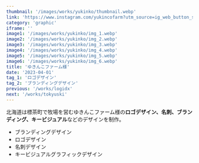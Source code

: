 ```yaml
---
thumbnail: '/images/works/yukinko/thumbnail.webp'
link: 'https://www.instagram.com/yukincofarm?utm_source=ig_web_button_share_sheet&igsh=ZDNlZDc0MzIxNw=='
category: 'graphic'
iframe: ''
image1: '/images/works/yukinko/img_1.webp'
image2: '/images/works/yukinko/img_2.webp'
image3: '/images/works/yukinko/img_3.webp'
image4: '/images/works/yukinko/img_4.webp'
image5: '/images/works/yukinko/img_5.webp'
image6: '/images/works/yukinko/img_6.webp'
title: 'ゆきんこファーム様'
date: '2023-04-01'
tag_1: 'ロゴデザイン'
tag_2: 'ブランディングデザイン'
previous: '/works/logidx'
next: '/works/tokyuski'
---
```


北海道は標茶町で牧場を営むゆきんこファーム様の**ロゴデザイン、名刺、ブランディング、キービジュアル**などのデザインを制作。

- ブランディングデザイン
- ロゴデザイン
- 名刺デザイン
- キービジュアルグラフィックデザイン

